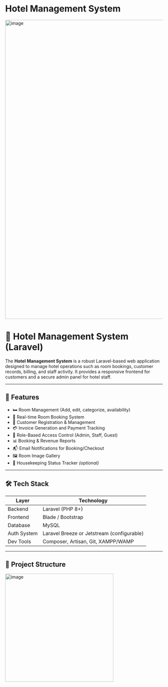 # Hotel Management System
<img width="957" alt="image" src="https://github.com/user-attachments/assets/715066ae-a7b7-490e-aed9-d7d95c2c424b" />

# 🏨 Hotel Management System (Laravel)

The **Hotel Management System** is a robust Laravel-based web application designed to manage hotel operations such as room bookings, customer records, billing, and staff activity. It provides a responsive frontend for customers and a secure admin panel for hotel staff.

---

## 🚀 Features

- 🛏️ Room Management (Add, edit, categorize, availability)
- 📅 Real-time Room Booking System
- 👥 Customer Registration & Management
- 💳 Invoice Generation and Payment Tracking
- 🔐 Role-Based Access Control (Admin, Staff, Guest)
- 📊 Booking & Revenue Reports
- 📬 Email Notifications for Booking/Checkout
- 🖼️ Room Image Gallery
- 🧹 Housekeeping Status Tracker *(optional)*

---

## 🛠️ Tech Stack

| Layer       | Technology         |
|-------------|--------------------|
| Backend     | Laravel (PHP 8+)   |
| Frontend    | Blade / Bootstrap  |
| Database    | MySQL              |
| Auth System | Laravel Breeze or Jetstream (configurable) |
| Dev Tools   | Composer, Artisan, Git, XAMPP/WAMP |

---

## 📂 Project Structure

<img width="346" alt="image" src="https://github.com/user-attachments/assets/5060c0bd-eddc-4995-aba8-af96c4d756c7" />
